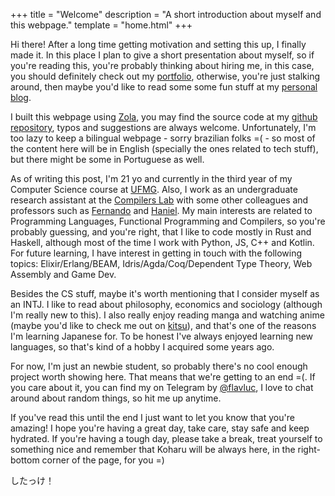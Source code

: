 +++
title = "Welcome"
description = "A short introduction about myself and this webpage."
template = "home.html"
+++

Hi there! After a long time getting motivation and setting this up, I finally made it. In this place I plan to give a short presentation about myself, so if you're reading this, you're probably thinking about hiring me, in this case, you should definitely check out my [portfolio](@/portfolio/_index.md), otherwise, you're just stalking around, then maybe you'd like to read some some fun stuff at my [personal blog](@/blog/_index.md).

I built this webpage using [Zola](https://www.getzola.org), you may find the source code at my [github repository](https://github.com/flavluc/flavluc.github.io), typos and suggestions are always welcome. Unfortunately, I'm too lazy to keep a bilingual webpage - sorry brazilian folks =( - so most of the content here will be in English (specially the ones related to tech stuff), but there might be some in Portuguese as well.

As of writing this post, I'm 21 yo and currently in the third year of my Computer Science course at [UFMG](https://en.wikipedia.org/wiki/Federal_University_of_Minas_Gerais). Also, I work as an undergraduate research assistant at the [Compilers Lab](http://lac.dcc.ufmg.br/) with some other colleagues and professors such as [Fernando](https://homepages.dcc.ufmg.br/~fernando/) and [Haniel](https://homepages.dcc.ufmg.br/~hbarbosa/). My main interests are related to Programming Languages, Functional Programming and Compilers, so you're probably guessing, and you're right, that I like to code mostly in Rust and Haskell, although most of the time I work with Python, JS, C++ and Kotlin. For future learning, I have interest in getting in touch with the following topics: Elixir/Erlang/BEAM, Idris/Agda/Coq/Dependent Type Theory, Web Assembly and Game Dev.

Besides the CS stuff, maybe it's worth mentioning that I consider myself as an INTJ. I like to read about philosophy, economics and sociology (although I'm really new to this). I also really enjoy reading manga and watching anime (maybe you'd like to check me out on [kitsu](https://kitsu.io/users/762323)), and that's one of the reasons I'm learning Japanese for. To be honest I've always enjoyed learning new languages, so that's kind of a hobby I acquired some years ago.

For now, I'm just an newbie student, so probably there's no cool enough project worth showing here. That means that we're getting to an end =(. If you care about it, you can find my on Telegram by [@flavluc](https://t.me/flavluc), I love to chat around about random things, so hit me up anytime.

If you've read this until the end I just want to let you know that you're amazing! I hope you're having a great day, take care, stay safe and keep hydrated. If you're having a tough day, please take a break, treat yourself to something nice and remember that Koharu will be always here, in the right-bottom corner of the page, for you =) 

したっけ！
